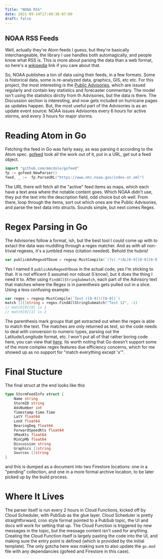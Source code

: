 ```yaml
---
Title: "NOAA RSS"
date: 2021-09-14T17:49:38-07:00
draft: false
---
```


## NOAA RSS Feeds
Well, actually they're Atom feeds I guess, but they're basically interchangeable, the library I use handles both automagically, and people know what RSS is.  This is more about parsing the data than a web format, so here's a [wikipedia](https://en.wikipedia.org/wiki/Atom_(Web_standard)) link if you care about that.

So, NOAA publishes a ton of data using their feeds, in a few formats.  Some is historical data, some is re-analyzed data, graphics, GIS, etc etc.  For this project, the most interesting is the [Public Advisories](https://www.nhc.noaa.gov/help/tcp.shtml), which are issued regularly and contain key statistics and forecaster commentary.  The model isn't using the statistics dirctly from th Advisories, but the data is there.  The Discussion section is interesting, and now gets included on hurricane pages as updates happen.  But, the most useful part of the Advisories is as an update event source: NOAA issues Advisories every 6 hours for active storms, and every 3 hours for major storms.

# Reading Atom in Go
Fetching the feed in Go was fairly easy, as was parsing it according to the Atom spec.  [gofeed](https://github.com/mmcdole/gofeed) took all the work out of it, put in a URL, get out a feed object.

```go
import "github.com/mmcdole/gofeed"
fp := gofeed.NewParser()
feed, _ := 	fp.ParseURL("https://www.nhc.noaa.gov/index-at.xml")
```

The URL there will fetch all the "active" feed items as maps, which each have a text area where the notable content goes.  Which NOAA didn't use, they put the text into the description field, odd choice but oh well.  From there, loop through the items, sort out which ones are the Public Advisories, and parse the text data into structs.  Sounds simple, but next comes Regex.

# Regex Parsing in Go
The Advisories follow a format, ish, but the best tool I could come up with to extact the data was muddling through a regex matcher.  And as with all non-trivial regexes, it's a jumbled mess (citation needed).  Behold the hubris!

```go
var publicAdvRegexOfDoom = regexp.MustCompile(`(?s).*(AL[0-9][0-9][0-9][0-9][0-9][0-9])\n(.*)\n.\n.*\n.\n.*SUMMARY.*LOCATION\.\.\.([0-9]?[0-9]?[0-9]?\.[0-9]?[0-9]?)([NS]) ([0-9]?[0-9]?[0-9]?\.[0-9]?[0-9]?)([EW]).*MAXIMUM.*\.\.\.([0-9]?[0-9]?[0-9]?) MPH.*PRESENT.*OR ([0-9]?[0-9]?[0-9]?).*AT ([0-9]?[0-9]?[0-9]?) MPH.*MINIMUM CENTRAL PRESSURE\.\.\.([0-9]?[0-9]?[0-9]?[0-9]?) MB.*DISCUSSION AND OUTLOOK\n(?:[-]*\n)(.*)(?:\n[[:blank:]]\n[[:blank:]]\n).*(?:\n[[:blank:]]\n[[:blank:]]\n).*`)
```

Yes I named it `publicAdvRegexOfDoom` in the actual code, yes I'm sticking to that.  It is not efficent (I assume) nor robust (I know), but it does the thing I need it to.  After using `FindAllStringSubmatch`, each part of the Advisory text that matches where the Regex is in parenthesis gets pulled out in a slice.  Using a less confusing example:

```go
var regex = regexp.MustCompile(`Test ([0-9])([0-9])`)
match [][]string = regex.FindAllStringSubmatch("Test 12", -1)
// match[0][0] is 1
// match[0][1] is 2
```

The parenthesis mark groups that get extracted out when the regex is able to match the text.  The matches are only returned as text, so the code needs to deal with conversion to numeric types, parsing out the Latitude/Longitude format, etc.  I won't put all of that rather boring code here, you can view that [here](https://github.com/cliftbar/godin/blob/main/hurricane/nhc/rss.go).  Its worth noting that Go doesn't support some of the more complex regex features due efficiency concerns, which for me showed up as no support for "match everything except 'x'".

# Final Stucture
The final struct at the end looks like this

```go
type StormFeedInfo struct {
	Name string
	StormID string
	AdvNumber int
	Timestamp time.Time
	LatY float64
	LonX float64
	BearingDeg float64
	ForwardSpeedKts float64
	VMaxKts float64
	MinCpMb float64
	Discussion string
	Graphics []string
	Sources []string
}
```

and this is dumped as a document into two Firestore locations: one in a "pending" collection, and one in a more formal archive location, to be later picked up by the build process.

# Where It Lives
The parser itself is run every 2 hours in Cloud Functions, kicked off by Cloud Scheduler, with PubSub as the glue layer.  Cloud Scheduler is pretty straightforward, cron style format pointed to a PubSub topic, the UI and docs will work for setting that up.  The Cloud Function is triggered by new messages in the topic, but the message content isn't used for anything.  Creating the Cloud Function itself is largely pasting the code into the UI, and making sure the entry point is defined (which is provided by the initial template).  The only gotcha here was making sure to also update the `go.mod` file with any dependancies (gofeed and Firestore in this case).
